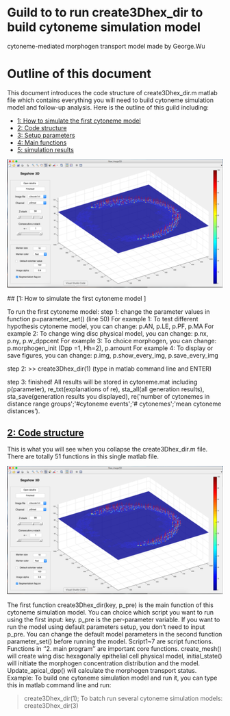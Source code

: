 # Guild to to run create3Dhex_dir to build cytoneme simulation model
cytoneme-mediated morphogen transport model made by George.Wu 

Outline of this document
=================

This document introduces the code structure of create3Dhex_dir.m matlab file which contains everything you will need to build cytoneme simulation model and follow-up analysis. Here is the outline of this guild including:

  * [1: How to simulate the first cytoneme model ](#How-to-simulate-the-first-cytoneme-model)
  * [2: Code structure](#Code-sttructure)
  * [3: Setup parameters](#ch-3-linear-regression)
  * [4: Main functions](#ch-4-support-vector-machines)
  * [5: simulation results](#ch-5-nearest-neighbor-methods)

![image](https://github.com/George-wu509/Cell-3D-segmentation-display-GUI/blob/master/cover/Segshow3D%20cover2.png)

<a name="How-to-simulate-the-first-cytoneme-model" />
## [1: How to simulate the first cytoneme model ]

To run the first cytoneme model:
step 1: change the parameter values in function p=parameter_set() (line 50)
For example 1:
To test different hypothesis cytoneme model, you can change: p.AN, p.LE, p.PF, p.MA
For example 2:
To change wing disc physical model, you can change: p.nx, p.ny, p.w_dppcent
For example 3:
To choice morphogen, you can change: p.morphogen_init (Dpp =1, Hh=2), p.amount
For example 4:
To display or save figures, you can change: p.img, p.show_every_img, p.save_every_img

step 2: >> create3Dhex_dir(1) (type in matlab command line and ENTER)

step 3: finished!
All results will be stored in cytoneme.mat including p(parameter), re_txt(explanations of re), sta_all(all generation results), sta_save(generation results you displayed), re('number of cytonemes in distance range groups';'#cytoneme events';'# cytonemes';'mean cytoneme distances’).

## [2: Code structure ](##Code-sttructure)

This is what you will see when you collapse the create3Dhex_dir.m file. There are totally 51 functions in this single matlab file.

![image](https://github.com/George-wu509/Cell-3D-segmentation-display-GUI/blob/master/cover/Segshow3D%20cover2.png)

The first function create3Dhex_dir(key, p_pre) is the main function of this cytoneme simulation model. You can choice which script you want to run using the first input: key. p_pre is the per-parameter variable. If you want to run the model using default parameters setup, you don’t need to input p_pre. You can change the default model parameters in the second function parameter_set() before running the model. Script1~7 are script functions.
Functions in ‘’2. main program’’ are important core functions. create_mesh() will create wing disc hexagonally epithelial cell physical model, initial_state() will initiate the morphogen concentration distribution and the model. Update_apical_dpp() will calculate the morphogen transport status.
Example:
To build one cytoneme simulation model and run it, you can type this in matlab command line and run:
> create3Dhex_dir(1);
To batch run several cytoneme simulation models:
> create3Dhex_dir(3)


